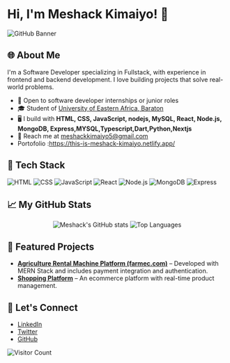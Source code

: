 # Hi, I'm Meshack Kimaiyo! 👋

![GitHub Banner](https://your-image-url.com/banner.png) <!-- Use a link to your image hosted online -->

## 🌐 About Me
I'm a Software Developer specializing in Fullstack, with experience in frontend and backend development. I love building projects that solve real-world problems.

- 💼 Open to software developer internships or junior roles
- 🎓 Student of [University of Eastern Africa, Baraton](https://www.ueab.ac.ke/)
- 🖥️ I build with **HTML, CSS, JavaScript, nodejs, MySQL, React, Node.js, MongoDB, Express,MYSQL,Typescript,Dart,Python,Nextjs**
- 📧 Reach me at [meshackkimaiyo5@gmail.com](mailto:meshackkimaiyo5@gmail.com)
- Portofolio :https://this-is-meshack-kimaiyo.netlify.app/

## 🔧 Tech Stack
![HTML](https://img.shields.io/badge/HTML-E34F26?style=flat-square&logo=html5&logoColor=white)
![CSS](https://img.shields.io/badge/CSS-1572B6?style=flat-square&logo=css3&logoColor=white)
![JavaScript](https://img.shields.io/badge/JavaScript-F7DF1E?style=flat-square&logo=javascript&logoColor=black)
![React](https://img.shields.io/badge/React-61DAFB?style=flat-square&logo=react&logoColor=black)
![Node.js](https://img.shields.io/badge/Node.js-339933?style=flat-square&logo=node.js&logoColor=white)
![MongoDB](https://img.shields.io/badge/MongoDB-4EA94B?style=flat-square&logo=mongodb&logoColor=white)
![Express](https://img.shields.io/badge/Express-000000?style=flat-square&logo=express&logoColor=white)

## 📈 My GitHub Stats
<p align="center">
  <img src="https://github-readme-stats.vercel.app/api?username=meshackkiplimo&show_icons=true&theme=radical" alt="Meshack's GitHub stats"/>
  <img src="https://github-readme-stats.vercel.app/api/top-langs/?username=meshackkiplimo&layout=compact&theme=radical" alt="Top Languages"/>
</p>

## 🌟 Featured Projects
- [**Agriculture Rental Machine Platform (farmec.com)**](https://github.com/meshackkiplimo/) – Developed with MERN Stack and includes payment integration and authentication.
- [**Shopping Platform**](https://github.com/meshackkiplimo/) – An ecommerce platform with real-time product management.

## 🔗 Let's Connect
- [LinkedIn](https://www.linkedin.com/in/your-profile)
- [Twitter](https://twitter.com/your-profile)
- [GitHub](https://github.com/meshackkiplimo)

![Visitor Count](https://visitor-badge.glitch.me/badge?page_id=meshackkiplimo.meshackkiplimo)
